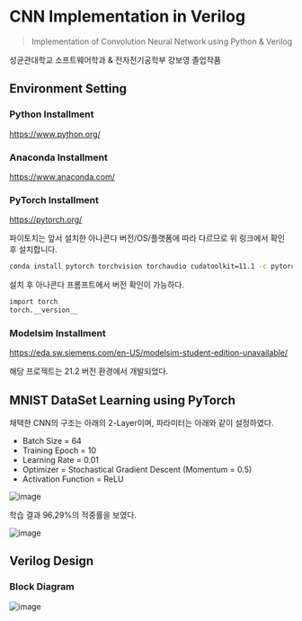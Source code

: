 # CNN Implementation in Verilog
> Implementation of Convolution Neural Network using Python & Verilog

성균관대학교 소프트웨어학과 & 전자전기공학부 강보영 졸업작품

## Environment Setting

### Python Installment
https://www.python.org/

### Anaconda Installment
https://www.anaconda.com/

### PyTorch Installment
https://pytorch.org/

파이토치는 앞서 설치한 아나콘다 버전/OS/플랫폼에 따라 다르므로 위 링크에서 확인 후 설치합니다.

```sh
conda install pytorch torchvision torchaudio cudatoolkit=11.1 -c pytorch -c conda-forge
```

설치 후 아나콘다 프롬프트에서 버전 확인이 가능하다.

```sh
import torch
torch.__version__
```

### Modelsim Installment
https://eda.sw.siemens.com/en-US/modelsim-student-edition-unavailable/

해당 프로젝트는 21.2 버전 환경에서 개발되었다.

## MNIST DataSet Learning using PyTorch

채택한 CNN의 구조는 아래의 2-Layer이며, 파라미터는 아래와 같이 설정하였다.
+ Batch Size = 64
+ Training Epoch = 10
+ Learning Rate = 0.01
+ Optimizer = Stochastical Gradient Descent (Momentum = 0.5)
+ Activation Function = ReLU

![image](https://user-images.githubusercontent.com/43449786/137171059-f6d9abc2-dd1f-4d81-a812-ed5cde8c7274.png)

학습 결과 96.29%의 적중률을 보였다.

![image](https://user-images.githubusercontent.com/43449786/137170572-42f53f74-4a5c-482a-86f2-8933a9994bf7.png)

## Verilog Design

### Block Diagram
![image](https://user-images.githubusercontent.com/43449786/137170969-66a50f9b-7281-498e-aee0-661c4b637e04.png)


